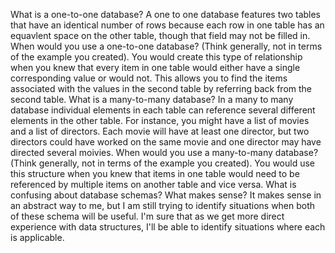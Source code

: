 What is a one-to-one database?
	A one to one database features two tables that have an identical number of rows because each row in one table has an equavlent space on the other table, though that field may not be filled in. 
When would you use a one-to-one database? (Think generally, not in terms of the example you created).
	You would create this type of relationship when you knew that every item in one table would either have a single corresponding value or would not. This allows you to find the items associated with the values in the second table by referring back from the second table. 
What is a many-to-many database?
	 In a many to many database individual elements in each table can reference several different elements in the other table. For instance, you might have a list of movies and a list of directors. Each movie will have at least one director, but two directors could have worked on the same movie and one director may have directed several moivies. 
When would you use a many-to-many database? (Think generally, not in terms of the example you created).
	You would use this structure when you knew that items in one table would need to be referenced by multiple items on another table and vice versa. 
What is confusing about database schemas? What makes sense?
	It makes sense in an abstract way to me, but I am still trying to identify situations when both of these schema will be useful. I'm sure that as we get more direct experience with data structures, I'll be able to identify situations where each is applicable. 